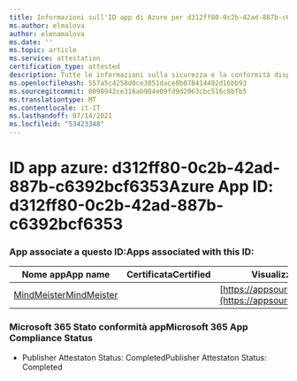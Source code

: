 ```yaml
---
title: Informazioni sull'ID app di Azure per d312ff80-0c2b-42ad-887b-c6392bcf6353
ms.author: elmalova
author: elenamalova
ms.date: ''
ms.topic: article
ms.service: attestation
certification_type: attested
description: Tutte le informazioni sulla sicurezza e la conformità disponibili per d312ff80-0c2b-42ad-887b-c6392bcf6353.
ms.openlocfilehash: 557a5c4258d0ce3851dace8b078414492d16bb93
ms.sourcegitcommit: 0098942ce316ab984e09fd9d2063cbc516c8bfb5
ms.translationtype: MT
ms.contentlocale: it-IT
ms.lasthandoff: 07/14/2021
ms.locfileid: "53423348"
---
```

# <a name="azure-app-id-d312ff80-0c2b-42ad-887b-c6392bcf6353"></a><span data-ttu-id="294a4-103">ID app azure: d312ff80-0c2b-42ad-887b-c6392bcf6353</span><span class="sxs-lookup"><span data-stu-id="294a4-103">Azure App ID: d312ff80-0c2b-42ad-887b-c6392bcf6353</span></span>


### <a name="apps-associated-with-this-id"></a><span data-ttu-id="294a4-104">App associate a questo ID:</span><span class="sxs-lookup"><span data-stu-id="294a4-104">Apps associated with this ID:</span></span>
| <span data-ttu-id="294a4-105">**Nome app**</span><span class="sxs-lookup"><span data-stu-id="294a4-105">**App name**</span></span> | <span data-ttu-id="294a4-106">**Certificata**</span><span class="sxs-lookup"><span data-stu-id="294a4-106">**Certified**</span></span> | <span data-ttu-id="294a4-107">**Visualizzazione in AppSource**</span><span class="sxs-lookup"><span data-stu-id="294a4-107">**View in AppSource**</span></span> |
|-|-|-|
| [<span data-ttu-id="294a4-108">MindMeister</span><span class="sxs-lookup"><span data-stu-id="294a4-108">MindMeister</span></span>](https://docs.microsoft.com/en-us/microsoft-365-app-certification/forward/WA104381116) |  | [https://appsource.microsoft.com/product/office/WA104381116](https://appsource.microsoft.com/product/office/WA104381116) |

### <a name="microsoft-365-app-compliance-status"></a><span data-ttu-id="294a4-109">Microsoft 365 Stato conformità app</span><span class="sxs-lookup"><span data-stu-id="294a4-109">Microsoft 365 App Compliance Status</span></span>
- <span data-ttu-id="294a4-110">Publisher Attestaton Status: Completed</span><span class="sxs-lookup"><span data-stu-id="294a4-110">Publisher Attestaton Status: Completed</span></span>
